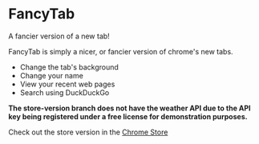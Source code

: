 # FancyTab

A fancier version of a new tab!

FancyTab is simply a nicer, or fancier version of chrome's new tabs.

- Change the tab's background
- Change your name
- View your recent web pages
- Search using DuckDuckGo

**The store-version branch does not have the weather API due to the API key being registered under a free license for demonstration purposes.**

Check out the store version in the [Chrome Store](https://www.google.com)